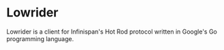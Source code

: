 # Lowrider
Lowrider is a client for Infinispan's Hot Rod protocol written in Google's Go programming language.

